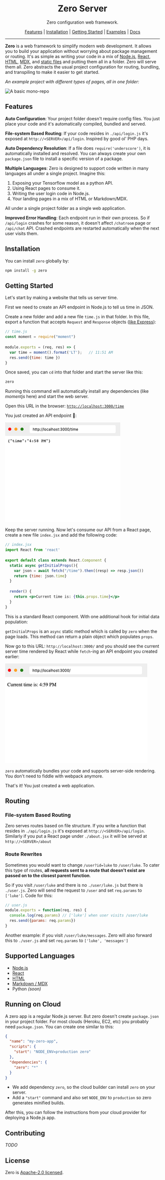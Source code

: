 <p align="center">
  <h1 align="center">Zero Server</h1>
  <p align="center">Zero configuration web framework.</p>
</p>


<p align="center">
  <a href="#features">Features</a> |
  <a href="#installation">Installation</a> |
  <a href="#getting-started">Getting Started</a> |
  <a href="examples/">Examples</a> |
  <a href="docs/">Docs</a>
</p>

---

**Zero** is a web framework to simplify modern web development. It allows you to build your application without worrying about package management or routing. It's as simple as writing your code in a mix of [Node.js](docs/nodejs/README.md), [React](docs/react/README.md), [HTML](docs/html/README.md), [MDX](docs/mdx/README.md), and [static files](docs/static/README.md) and putting them all in a folder. Zero will serve them all. Zero abstracts the usual project configuration for routing, bundling, and transpiling to make it easier to get started.

*An example project with different types of pages, all in one folder:*

![A basic mono-repo](https://raw.githubusercontent.com/remoteinterview/zero/master/docs/images/header.gif "A basic mono-repo")

## Features
**Auto Configuration**: Your project folder doesn't require config files. You just place your code and it's automatically compiled, bundled and served.

**File-system Based Routing**: If your code resides in `./api/login.js` it's exposed at `http://<SERVER>/api/login`. Inspired by good ol' PHP days.

**Auto Dependency Resolution**: If a file does `require('underscore')`, it is automatically installed and resolved. You can always create your own `package.json` file to install a specific version of a package.

**Multiple Languages**: Zero is designed to support code written in many languages all under a single project. Imagine this:
1) Exposing your Tensorflow model as a python API.
2) Using React pages to consume it. 
3) Writing the user login code in Node.js. 
4) Your landing pages in a mix of HTML or Markdown/MDX.

All under a single project folder as a single web application.

**Improved Error Handling**: Each endpoint run in their own process. So if `/api/login` crashes for some reason, it doesn't affect `/chatroom` page or `/api/chat` API. Crashed endpoints are restarted automatically when the next user visits them.

## Installation

You can install `zero` globally by:

```sh
npm install -g zero
```

## Getting Started

Let's start by making a website that tells us server time.

First we need to create an API endpoint in Node.js to tell us time in JSON.

Create a new folder and add a new file `time.js` in that folder. In this file, export a function that accepts `Request` and `Response` objects ([like Express](https://expressjs.com/en/4x/api.html#res)):

```js
// time.js
const moment = require("moment")

module.exports = (req, res) => {
  var time = moment().format('LT');   // 11:51 AM
  res.send({time: time })
}

```

Once saved, you can `cd` into that folder and start the server like this:

```sh
zero
```

Running this command will automatically install any dependencies (like *momentjs* here) and start the web server.

Open this URL in the browser: [`http://localhost:3000/time`](http://localhost:3000/time)

You just created an API endpoint 🎉:

![Time API](docs/images/timeapi.png?raw=true "Time API")

Keep the server running. Now let's consume our API from a React page, create a new file `index.jsx` and add the following code:

```jsx
// index.jsx
import React from 'react'

export default class extends React.Component {
  static async getInitialProps(){
    var json = await fetch("/time").then((resp) => resp.json())
    return {time: json.time}
  }

  render() {
    return <p>Current time is: {this.props.time}</p>
  }
}
```

This is a standard React component. With one additional hook for initial data population:

`getInitialProps` is an `async` static method which is called by `zero` when the page loads. This method can return a plain object which populates `props`.

Now go to this URL: `http://localhost:3000/` and you should see the current server time rendered by React while `fetch`-ing an API endpoint you created earlier:

![Time In React](docs/images/timejsx.png?raw=true "Time In React")

`zero` automatically bundles your code and supports server-side rendering. You don't need to fiddle with webpack anymore.

That's it! You just created a web application.

## Routing
### File-system Based Routing
Zero serves routes based on file structure. If you write a function that resides in `./api/login.js` it's exposed at `http://<SERVER>/api/login`. Similarly if you put a React page under `./about.jsx` it will be served at `http://<SERVER>/about`

### Route Rewrites
Sometimes you would want to change `/user?id=luke` to `/user/luke`. To cater this type of routes, **all requests sent to a route that doesn't exist are passed on to the closest parent function**. 

So if you visit `/user/luke` and there is no `./user/luke.js` but there is `./user.js`. Zero will send the request to `/user` and set `req.params` to `['luke']`. Code for this:

```js
// user.js
module.exports = function(req, res) {
  console.log(req.params) // ['luke'] when user visits /user/luke
  res.send({params: req.params})
}
```

Another example: if you visit `/user/luke/messages`. Zero will also forward this to `./user.js` and set `req.params` to `['luke', 'messages']`

## Supported Languages
- [Node.js](docs/nodejs/README.md)
- [React](docs/react/README.md)
- [HTML](docs/html/README.md)
- [Markdown / MDX](docs/mdx/README.md)
- Python *(soon)*

## Running on Cloud
A zero app is a regular Node.js server. But zero doesn't create `package.json` in your project folder. For most clouds (Heroku, EC2, etc) you probably need `package.json`. You can create one similar to this:

```json
{
  "name": "my-zero-app",
  "scripts": {
    "start": "NODE_ENV=production zero"
  },
  "dependencies": {
    "zero": "*"
  }
}
```

- We add dependency `zero`, so the cloud builder can install `zero` on your server.
- Add a `"start"` command and also set `NODE_ENV` to `production` so zero generates minified builds.

After this, you can follow the instructions from your cloud provider for deploying a Node.js app.

## Contributing
*TODO*

## License

Zero is [Apache-2.0 licensed](LICENSE.md).
